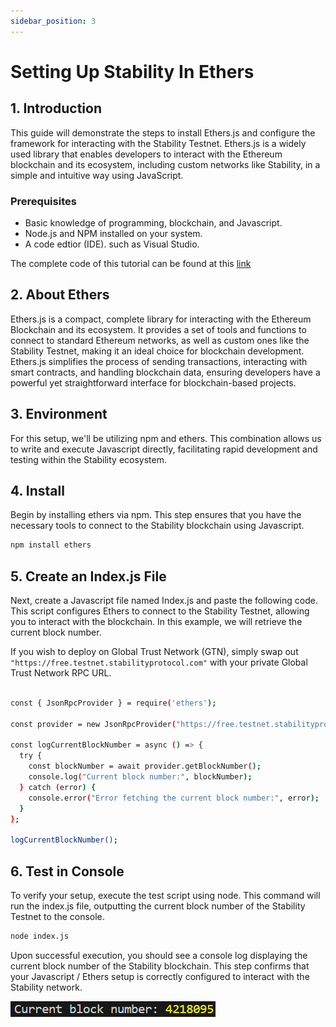 ```yaml
---
sidebar_position: 3
---
```


# Setting Up Stability In Ethers

## 1. Introduction

This guide will demonstrate the steps to install Ethers.js and configure the framework for interacting with the Stability Testnet. Ethers.js is a widely used library that enables developers to interact with the Ethereum blockchain and its ecosystem, including custom networks like Stability, in a simple and intuitive way using JavaScript.

### Prerequisites

- Basic knowledge of programming, blockchain, and Javascript.
- Node.js and NPM installed on your system.
- A code edtior (IDE). such as Visual Studio.

The complete code of this tutorial can be found at this [link](https://github.com/stabilityprotocol/tutorials/tree/main/setup-ethers-environment)

## 2. About Ethers

Ethers.js is a compact, complete library for interacting with the Ethereum Blockchain and its ecosystem. It provides a set of tools and functions to connect to standard Ethereum networks, as well as custom ones like the Stability Testnet, making it an ideal choice for blockchain development. Ethers.js simplifies the process of sending transactions, interacting with smart contracts, and handling blockchain data, ensuring developers have a powerful yet straightforward interface for blockchain-based projects.

## 3. Environment

For this setup, we'll be utilizing npm and ethers. This combination allows us to write and execute Javascript directly, facilitating rapid development and testing within the Stability ecosystem.

## 4. Install

Begin by installing ethers via npm. This step ensures that you have the necessary tools to connect to the Stability blockchain using Javascript.

```bash
npm install ethers
```

## 5. Create an Index.js File

Next, create a Javascript file named Index.js and paste the following code. This script configures Ethers to connect to the Stability Testnet, allowing you to interact with the blockchain. In this example, we will retrieve the current block number.

If you wish to deploy on Global Trust Network (GTN), simply swap out `"https://free.testnet.stabilityprotocol.com"` with your private Global Trust Network RPC URL. 

```bash

const { JsonRpcProvider } = require('ethers');

const provider = new JsonRpcProvider("https://free.testnet.stabilityprotocol.com");

const logCurrentBlockNumber = async () => {
  try {
    const blockNumber = await provider.getBlockNumber();
    console.log("Current block number:", blockNumber);
  } catch (error) {
    console.error("Error fetching the current block number:", error);
  }
};

logCurrentBlockNumber();
```

## 6. Test in Console

To verify your setup, execute the test script using node. This command will run the index.js file, outputting the current block number of the Stability Testnet to the console.

```bash
node index.js
```

Upon successful execution, you should see a console log displaying the current block number of the Stability blockchain. This step confirms that your Javascript / Ethers setup is correctly configured to interact with the Stability network.

![Console Return of Block Number](../../../../static/img/blocknumberethers.png)

